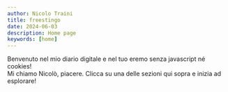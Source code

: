 ```yaml
---
author: Nicolo Traini
title: freestingo
date: 2024-06-03
description: Home page
keywords: [home]
---
```


Benvenuto nel mio diario digitale e nel tuo eremo senza javascript né cookies!  
Mi chiamo Nicolò, piacere.
Clicca su una delle sezioni qui sopra e inizia ad esplorare!
